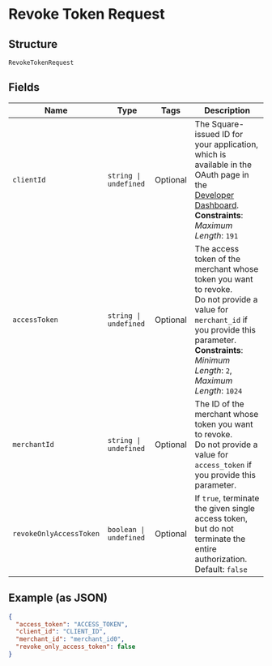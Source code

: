 
# Revoke Token Request

## Structure

`RevokeTokenRequest`

## Fields

| Name | Type | Tags | Description |
|  --- | --- | --- | --- |
| `clientId` | `string \| undefined` | Optional | The Square-issued ID for your application, which is available in the OAuth page in the<br>[Developer Dashboard](https://developer.squareup.com/apps).<br>**Constraints**: *Maximum Length*: `191` |
| `accessToken` | `string \| undefined` | Optional | The access token of the merchant whose token you want to revoke.<br>Do not provide a value for `merchant_id` if you provide this parameter.<br>**Constraints**: *Minimum Length*: `2`, *Maximum Length*: `1024` |
| `merchantId` | `string \| undefined` | Optional | The ID of the merchant whose token you want to revoke.<br>Do not provide a value for `access_token` if you provide this parameter. |
| `revokeOnlyAccessToken` | `boolean \| undefined` | Optional | If `true`, terminate the given single access token, but do not<br>terminate the entire authorization.<br>Default: `false` |

## Example (as JSON)

```json
{
  "access_token": "ACCESS_TOKEN",
  "client_id": "CLIENT_ID",
  "merchant_id": "merchant_id0",
  "revoke_only_access_token": false
}
```

